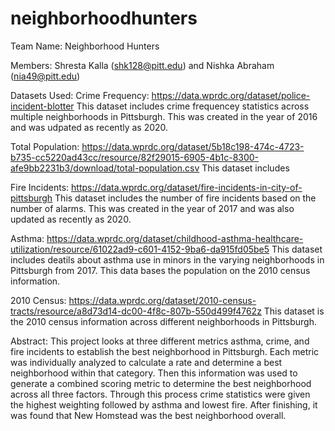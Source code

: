 # neighborhoodhunters

Team Name: Neighborhood Hunters

Members: Shresta Kalla (shk128@pitt.edu) and Nishka Abraham (nia49@pitt.edu)

Datasets Used:
Crime Frequency: https://data.wprdc.org/dataset/police-incident-blotter 
This dataset includes crime frequencey statistics across multiple neighborhoods in Pittsburgh. This was created in the year of 2016 and was udpated as recently as 2020.

Total Population: https://data.wprdc.org/dataset/5b18c198-474c-4723-b735-cc5220ad43cc/resource/82f29015-6905-4b1c-8300-afe9bb2231b3/download/total-population.csv 
This dataset includes 

Fire Incidents: https://data.wprdc.org/dataset/fire-incidents-in-city-of-pittsburgh 
This dataset includes the number of fire incidents based on the number of alarms. This was created in the year of 2017 and was also updated as recently as 2020. 

Asthma: https://data.wprdc.org/dataset/childhood-asthma-healthcare-utilization/resource/61022ad9-c601-4152-9ba6-da915fd05be5 
This dataset includes deatils about asthma use in minors in the varying neighborhoods in Pittsburgh from 2017. This data bases the population on the 2010 census information.

2010 Census: https://data.wprdc.org/dataset/2010-census-tracts/resource/a8d73d14-dc00-4f8c-807b-550d499f4762z 
This dataset is the 2010 census information across different neighborhoods in Pittsburgh.

Abstract:
This project looks at three different metrics asthma, crime, and fire incidents to establish the best neighborhood in Pittsburgh. Each metric was individually analyzed to calculate a rate and determine a best neighborhood within that category. Then this information was used to generate a combined scoring metric to determine the best neighborhood across all three factors. Through this process crime statistics were given the highest weighting followed by asthma and lowest fire. After finishing, it was found that New Homstead was the best neighborhood overall. 


